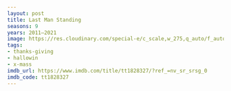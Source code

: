 ```yaml
---
layout: post
title: Last Man Standing
seasons: 9
years: 2011–2021
image: https://res.cloudinary.com/special-e/c_scale,w_275,q_auto/f_auto/Series%20posters/Last_Man_Standing.png
tags:
- thanks-giving
- hallowin
- x-mass
imdb_url: https://www.imdb.com/title/tt1828327/?ref_=nv_sr_srsg_0
imdb_code: tt1828327
---
```

